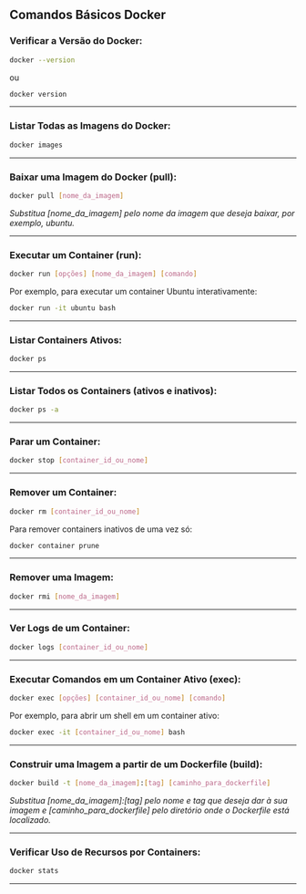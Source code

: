 
## Comandos Básicos Docker

### Verificar a Versão do Docker:

~~~bash
docker --version
~~~

ou

~~~bash
docker version
~~~

---

### Listar Todas as Imagens do Docker:

~~~bash
docker images
~~~

---

### Baixar uma Imagem do Docker (pull):

~~~bash
docker pull [nome_da_imagem]
~~~

*Substitua [nome_da_imagem] pelo nome da imagem que deseja baixar, por exemplo, ubuntu.*

---

### Executar um Container (run):

~~~bash
docker run [opções] [nome_da_imagem] [comando]
~~~

Por exemplo, para executar um container Ubuntu interativamente:

~~~bash
docker run -it ubuntu bash
~~~

---

### Listar Containers Ativos:

~~~bash
docker ps
~~~

---

### Listar Todos os Containers (ativos e inativos):

~~~bash
docker ps -a
~~~

---

### Parar um Container:

~~~bash
docker stop [container_id_ou_nome]
~~~

---

### Remover um Container:

~~~bash
docker rm [container_id_ou_nome]
~~~

Para remover containers inativos de uma vez só:

~~~bash
docker container prune
~~~

---

### Remover uma Imagem:

~~~bash
docker rmi [nome_da_imagem]
~~~

---

### Ver Logs de um Container:

~~~bash
docker logs [container_id_ou_nome]
~~~

---

### Executar Comandos em um Container Ativo (exec):

~~~bash
docker exec [opções] [container_id_ou_nome] [comando]
~~~

Por exemplo, para abrir um shell em um container ativo:

~~~bash
docker exec -it [container_id_ou_nome] bash
~~~

---

### Construir uma Imagem a partir de um Dockerfile (build):

~~~bash
docker build -t [nome_da_imagem]:[tag] [caminho_para_dockerfile]
~~~

*Substitua [nome_da_imagem]:[tag] pelo nome e tag que deseja dar à sua imagem e [caminho_para_dockerfile] pelo diretório onde o Dockerfile está localizado.*

---

### Verificar Uso de Recursos por Containers:

~~~bash
docker stats
~~~

---